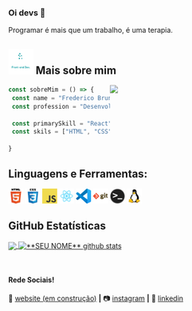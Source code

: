 ### Oi devs 👋

Programar é mais que um trabalho, é uma terapia.

## <img width="50" margin="0" alt="about" src="https://github.com/FredNeves95/meuPortfolio/blob/main/portfolio/src/images/logo.png"> Mais sobre mim

<img align="right" width="300" src="https://i2.wp.com/allhtaccess.info/wp-content/uploads/2018/03/programming.gif?fit=1281%2C716&ssl=1" />

```javascript
const sobreMim = () => {
 const name = "Frederico Bruno Neves de Araújo"
 const profession = "Desenvolvedor Front-end"
 
 const primarySkill = "React"
 const skils = ["HTML", "CSS", "JavaScript", "React"] 

}
```

## **Linguagens e Ferramentas:**  
<code><img height="30" src="https://raw.githubusercontent.com/github/explore/80688e429a7d4ef2fca1e82350fe8e3517d3494d/topics/html/html.png"></code>
<code><img height="30" src="https://raw.githubusercontent.com/github/explore/80688e429a7d4ef2fca1e82350fe8e3517d3494d/topics/css/css.png"></code>
<code><img height="30" src="https://raw.githubusercontent.com/github/explore/80688e429a7d4ef2fca1e82350fe8e3517d3494d/topics/javascript/javascript.png"></code>
<code><img height="30" src="https://raw.githubusercontent.com/github/explore/80688e429a7d4ef2fca1e82350fe8e3517d3494d/topics/react/react.png"></code>
<code><img height="30" src="https://raw.githubusercontent.com/github/explore/80688e429a7d4ef2fca1e82350fe8e3517d3494d/topics/visual-studio-code/visual-studio-code.png"></code>
<code><img height="30" src="https://raw.githubusercontent.com/github/explore/80688e429a7d4ef2fca1e82350fe8e3517d3494d/topics/git/git.png"></code>
<code><img height="30" src="https://raw.githubusercontent.com/github/explore/80688e429a7d4ef2fca1e82350fe8e3517d3494d/topics/terminal/terminal.png"></code>
<code><img height="30" src="https://raw.githubusercontent.com/github/explore/80688e429a7d4ef2fca1e82350fe8e3517d3494d/topics/linux/linux.png"></code>



## **GitHub Estatísticas**

<a href="https://github.com/Gurupreet">
  <img align="center" src="https://github-readme-stats.vercel.app/api/top-langs/?username=FredNeves95&theme=dracula&hide_langs_below=1" />
</a>

<a href="https://github.com/Gurupreet">
 <img align="center" src="https://github-readme-stats.vercel.app/api?username=FredNeves95&show_icons=true&theme=dracula&line_height=27" alt="**SEU NOME** github stats"/>
</a>

[website]: http://fred-neves-portfolio.surge.sh/
[instagram]: https://www.instagram.com/fredneves95/
[linkedin]: https://www.linkedin.com/in/frederico-neves-de-araujo/
<br>

#### Rede Sociais!

🏡 [website  (em construção)][website] **|** 
📷 [instagram][instagram] **|** 
👔 [linkedin][linkedin]
